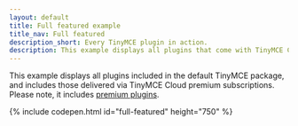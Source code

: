 ```yaml
---
layout: default
title: Full featured example
title_nav: Full featured
description_short: Every TinyMCE plugin in action.
description: This example displays all plugins that come with TinyMCE Cloud's premium subscriptions.
---
```


This example displays all plugins included in the default TinyMCE package, and includes those delivered via TinyMCE Cloud premium subscriptions. Please note, it includes [premium plugins](/pricing/#demo-enterprise).

{% include codepen.html id="full-featured" height="750" %}
